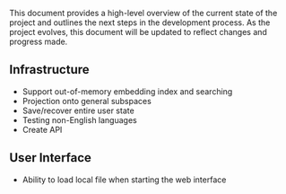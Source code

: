 This document provides a high-level overview of the current state of the project and outlines the next steps in the development process. As the project evolves, this document will be updated to reflect changes and progress made.

## Infrastructure
* Support out-of-memory embedding index and searching
* Projection onto general subspaces
* Save/recover entire user state 
* Testing non-English languages
* Create API

## User Interface
* Ability to load local file when starting the web interface